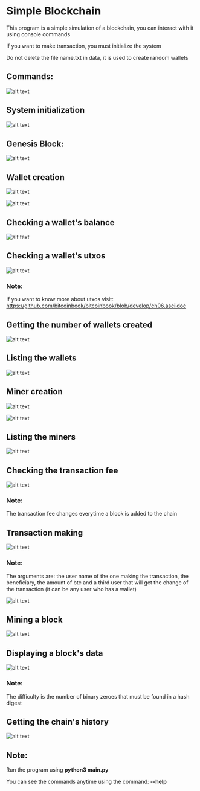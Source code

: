 # Simple Blockchain

This program is a simple simulation of a blockchain, you can interact with it using console commands

If you want to make transaction, you must initialize the system

Do not delete the file name.txt in data, it is used to create random wallets

## Commands:

![alt text](./images/commands.png)

## System initialization

![alt text](./images/command_init.png)

## Genesis Block:
![alt text](./images/command_block.png)

## Wallet creation

![alt text](./images/command_wallet.png)

![alt text](./images/command_wallet_r.png)

## Checking a wallet's balance

![alt text](./images/command_wallet_balance.png)

## Checking a wallet's utxos

![alt text](./images/command_wallet_utxo.png)

### Note:

If you want to know more about utxos visit: https://github.com/bitcoinbook/bitcoinbook/blob/develop/ch06.asciidoc

## Getting the number of wallets created

![alt text](./images/command_get_n_wallets.png)

## Listing the wallets

![alt text](./images/command_list_wallets.png)

## Miner creation

![alt text](./images/command_miner.png)

![alt text](./images/command_miner_r.png)

## Listing the miners

![alt text](./images/command_list_miners.png)

## Checking the transaction fee

![alt text](./images/command_fee.png)

### Note:

The transaction fee changes everytime a block is added to the chain

## Transaction making

![alt text](./images/command_transfer.png)

### Note:

The arguments are: the user name of the one making the transaction, the beneficiary, the amount of btc and a third user that will get the change of the transaction (it can be any user who has a wallet)

![alt text](./images/command_transfer_r.png)

## Mining a block

![alt text](./images/command_mining.png)

## Displaying a block's data

![alt text](./images/command_block1.png)

### Note:

The difficulty is the number of binary zeroes that must be found in a hash digest

## Getting the chain's history

![alt text](./images/command_history.png)

## Note:

Run the program using **python3 main.py**

You can see the commands anytime using the command: **--help**